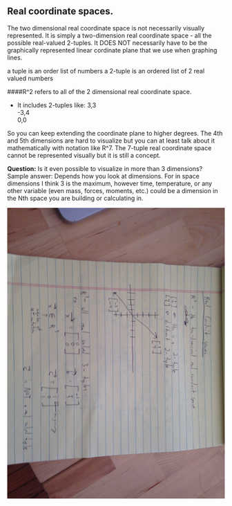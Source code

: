 ## Real coordinate spaces.
The two dimensional real coordinate space is not necessarily visually represented. It is simply a
two-dimension real coordinate space - all the possible real-valued 2-tuples. It DOES NOT necessarily have to be the
graphically represented linear cordinate plane that we use when graphing lines.

a tuple is an order list of numbers
a 2-tuple is an ordered list of 2 real valued numbers

####R^2 refers to all of the 2 dimensional real coordinate space.
- It includes 2-tuples like:
3,3      
-3,4      
0,0  


So you can keep extending the coordinate plane to higher degrees. The 4th and 5th dimensions are hard to visualize but
you can at least talk about it mathematically with notation like R^7. The 7-tuple real coordinate space cannot be represented visually but it is still a concept.

**Question:** Is it even possible to visualize in more than 3 dimensions?
Sample answer: Depends how you look at dimensions. For in space dimensions I think 3 is the maximum, however time, temperature, or any other variable (even mass, forces, moments, etc.) could be a dimension in the Nth space you are building or calculating in.

![lesson_2](lesson_2.jpeg)
